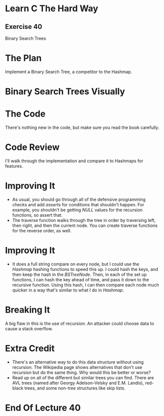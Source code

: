 Learn C The Hard Way
=======

Exercise 40
----

Binary Search Trees



The Plan
====

Implement a Binary Search Tree, a competitor to the Hashmap.



Binary Search Trees Visually
====



The Code
====

There's nothing new in the code, but make sure you read the book carefully.



Code Review
====

I'll walk through the implementation and compare it to Hashmaps for features.



Improving It
====

* As usual, you should go through all of the defensive programming checks and add
  *assert*s for conditions that shouldn't happen.  For example, you shouldn't be getting *NULL* values for the recursion functions, so assert that.
* The traverse function walks through the tree in order by traversing left, then right,
  and then the current node.  You can create traverse functions for the reverse order, as well.



Improving It
====

* It does a full string compare on every node, but I could use the *Hashmap*
  hashing functions to speed this up.  I could hash the keys, and then keep the hash in
  the *BSTreeNode*.  Then, in each of the set up functions, I can hash the
  key ahead of time, and pass it down to the recursive function.  Using this hash, I can
  then compare each node much quicker in a way that's similar to what I do in *Hashmap*.



Breaking It
====

A big flaw in this is the use of recursion.  An attacker could choose data to cause a stack overflow.



Extra Credit
====

* There's an alternative way to do this data structure without using recursion.  The Wikipedia
  page shows alternatives that don't use recursion but do the same thing.  Why would this
  be better or worse?
* Read up on all of the different but similar trees you can find. There are AVL trees (named after Georgy Adelson-Velsky and E.M. Landis), red-black trees,
  and some non-tree structures like skip lists.



End Of Lecture 40
=====


